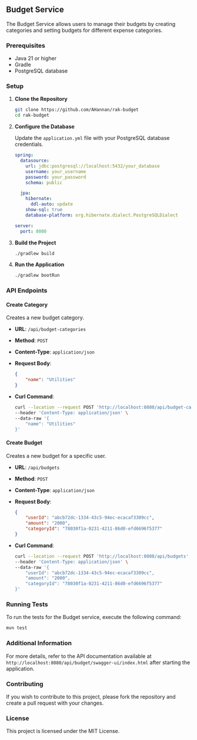 ## Budget Service

The Budget Service allows users to manage their budgets by creating categories and setting budgets for different expense categories.

### Prerequisites

- Java 21 or higher
- Gradle
- PostgreSQL database

### Setup

1. **Clone the Repository**

   ```sh
   git clone https://github.com/AHannan/rak-budget
   cd rak-budget
   ```

2. **Configure the Database**

   Update the `application.yml` file with your PostgreSQL database credentials.

   ```yaml
   spring:
     datasource:
       url: jdbc:postgresql://localhost:5432/your_database
       username: your_username
       password: your_password
       schema: public

     jpa:
       hibernate:
         ddl-auto: update
       show-sql: true
       database-platform: org.hibernate.dialect.PostgreSQLDialect

   server:
     port: 8080
   ```

3. **Build the Project**

   ```sh
   ./gradlew build
   ```

4. **Run the Application**

   ```sh
   ./gradlew bootRun
   ```

### API Endpoints

#### Create Category

Creates a new budget category.

- **URL**: `/api/budget-categories`
- **Method**: `POST`
- **Content-Type**: `application/json`
- **Request Body**:

  ```json
  {
      "name": "Utilities"
  }
  ```

- **Curl Command**:

  ```sh
  curl --location --request POST 'http://localhost:8080/api/budget-categories' \
  --header 'Content-Type: application/json' \
  --data-raw '{
      "name": "Utilities"
  }'
  ```

#### Create Budget

Creates a new budget for a specific user.

- **URL**: `/api/budgets`
- **Method**: `POST`
- **Content-Type**: `application/json`
- **Request Body**:

  ```json
  {
      "userId": "abcb72dc-1334-43c5-94ec-ecacaf3309cc",
      "amount": "2000",
      "categoryId": "78030f1a-0231-4211-86d0-efd6696f5377"
  }
  ```

- **Curl Command**:

  ```sh
  curl --location --request POST 'http://localhost:8080/api/budgets' \
  --header 'Content-Type: application/json' \
  --data-raw '{
      "userId": "abcb72dc-1334-43c5-94ec-ecacaf3309cc",
      "amount": "2000",
      "categoryId": "78030f1a-0231-4211-86d0-efd6696f5377"
  }'
  ```

### Running Tests

To run the tests for the Budget service, execute the following command:

```sh
mvn test
```

### Additional Information

For more details, refer to the API documentation available at `http://localhost:8080/api/budget/swagger-ui/index.html` after starting the application.

### Contributing

If you wish to contribute to this project, please fork the repository and create a pull request with your changes.

### License

This project is licensed under the MIT License.
